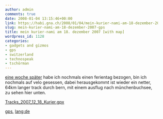 ```yaml
---
author: admin
comments: true
date: 2008-01-04 13:15:46+00:00
link: https://habi.gna.ch/2008/01/04/mein-kurier-nami-am-18-dezember-2007-gps/
slug: mein-kurier-nami-am-18-dezember-2007-gps
title: mein kurier-nami am 18. dezember 2007 [with map]
wordpress_id: 1128
categories:
- gadgets and gizmos
- gps
- switzerland
- technospeak
- tschörman
---
```


[eine woche später](https://habi.gna.ch/2007/12/14/ferientage-with-map/) habe ich nochmals einen ferientag bezogen, bin ich nochmals auf velo gesessen, dabei herausgekommt ist wieder ein netter, 64km langer track durch bern, mit einem ausflug nach münchenbuchsee, zu sehen hier unten.

[Tracks_2007_12_18_Kurier.gpx](https://habi.gna.ch/wp-content/uploads/2008/01/tracks-2007-12-18-kurier.gpx)

[gps](http://technorati.com/tag/gps), [lang:de](http://technorati.com/tag/lang:de)
